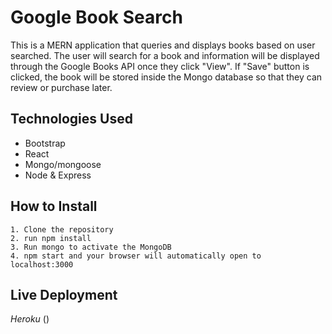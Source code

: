 # Google Book Search 

This is a MERN application that queries and displays books based on user searched. 
The user will search for a book and information will be displayed through the Google Books API once they click "View". If "Save" button is clicked, the book will be stored inside the Mongo database so that they can review or purchase later.

## Technologies Used
* Bootstrap
* React
* Mongo/mongoose
* Node & Express

## How to Install 
```
1. Clone the repository 
2. run npm install
3. Run mongo to activate the MongoDB
4. npm start and your browser will automatically open to localhost:3000
```
## Live Deployment 
*Heroku* ()